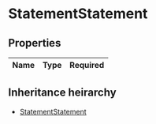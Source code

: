 

# StatementStatement

## Properties

Name | Type | Required
-------- | -------- | --------




## Inheritance heirarchy


* [StatementStatement](StatementStatement.md)
